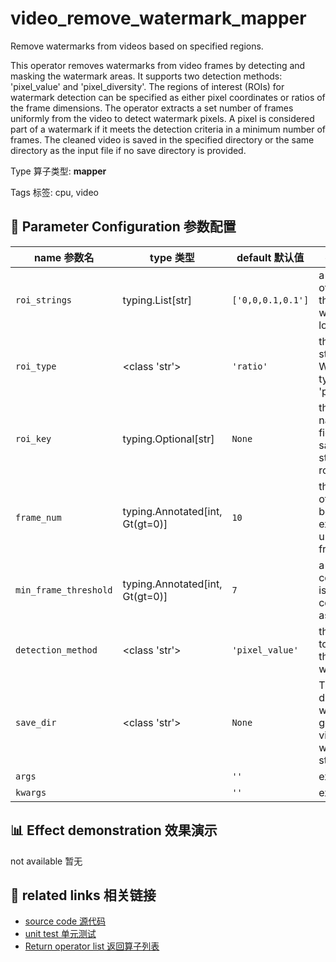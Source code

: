 # video_remove_watermark_mapper

Remove watermarks from videos based on specified regions.

This operator removes watermarks from video frames by detecting and masking the
watermark areas. It supports two detection methods: 'pixel_value' and 'pixel_diversity'.
The regions of interest (ROIs) for watermark detection can be specified as either pixel
coordinates or ratios of the frame dimensions. The operator extracts a set number of
frames uniformly from the video to detect watermark pixels. A pixel is considered part
of a watermark if it meets the detection criteria in a minimum number of frames. The
cleaned video is saved in the specified directory or the same directory as the input
file if no save directory is provided.

Type 算子类型: **mapper**

Tags 标签: cpu, video

## 🔧 Parameter Configuration 参数配置
| name 参数名 | type 类型 | default 默认值 | desc 说明 |
|--------|------|--------|------|
| `roi_strings` | typing.List[str] | `['0,0,0.1,0.1']` | a given list of regions the watermarks locate. |
| `roi_type` | <class 'str'> | `'ratio'` | the roi string type. When the type is 'pixel', (x1, |
| `roi_key` | typing.Optional[str] | `None` | the key name of fields in samples to store roi_strings |
| `frame_num` | typing.Annotated[int, Gt(gt=0)] | `10` | the number of frames to be extracted uniformly from |
| `min_frame_threshold` | typing.Annotated[int, Gt(gt=0)] | `7` | a coordination is considered as the |
| `detection_method` | <class 'str'> | `'pixel_value'` | the method to detect the pixels of watermark. |
| `save_dir` | <class 'str'> | `None` | The directory where generated video files will be stored. |
| `args` |  | `''` | extra args |
| `kwargs` |  | `''` | extra args |

## 📊 Effect demonstration 效果演示
not available 暂无

## 🔗 related links 相关链接
- [source code 源代码](../../../data_juicer/ops/mapper/video_remove_watermark_mapper.py)
- [unit test 单元测试](../../../tests/ops/mapper/test_video_remove_watermark_mapper.py)
- [Return operator list 返回算子列表](../../Operators.md)